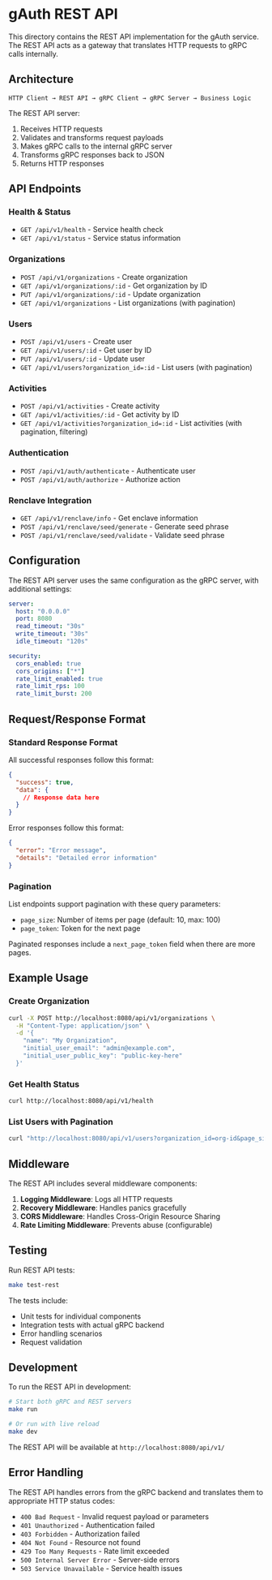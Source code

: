 # gAuth REST API

This directory contains the REST API implementation for the gAuth service. The REST API acts as a gateway that translates HTTP requests to gRPC calls internally.

## Architecture

```
HTTP Client → REST API → gRPC Client → gRPC Server → Business Logic
```

The REST API server:
1. Receives HTTP requests
2. Validates and transforms request payloads
3. Makes gRPC calls to the internal gRPC server
4. Transforms gRPC responses back to JSON
5. Returns HTTP responses

## API Endpoints

### Health & Status
- `GET /api/v1/health` - Service health check
- `GET /api/v1/status` - Service status information

### Organizations
- `POST /api/v1/organizations` - Create organization
- `GET /api/v1/organizations/:id` - Get organization by ID
- `PUT /api/v1/organizations/:id` - Update organization
- `GET /api/v1/organizations` - List organizations (with pagination)

### Users
- `POST /api/v1/users` - Create user
- `GET /api/v1/users/:id` - Get user by ID
- `PUT /api/v1/users/:id` - Update user
- `GET /api/v1/users?organization_id=:id` - List users (with pagination)

### Activities
- `POST /api/v1/activities` - Create activity
- `GET /api/v1/activities/:id` - Get activity by ID
- `GET /api/v1/activities?organization_id=:id` - List activities (with pagination, filtering)

### Authentication
- `POST /api/v1/auth/authenticate` - Authenticate user
- `POST /api/v1/auth/authorize` - Authorize action

### Renclave Integration
- `GET /api/v1/renclave/info` - Get enclave information
- `POST /api/v1/renclave/seed/generate` - Generate seed phrase
- `POST /api/v1/renclave/seed/validate` - Validate seed phrase

## Configuration

The REST API server uses the same configuration as the gRPC server, with additional settings:

```yaml
server:
  host: "0.0.0.0"
  port: 8080
  read_timeout: "30s"
  write_timeout: "30s"
  idle_timeout: "120s"

security:
  cors_enabled: true
  cors_origins: ["*"]
  rate_limit_enabled: true
  rate_limit_rps: 100
  rate_limit_burst: 200
```

## Request/Response Format

### Standard Response Format

All successful responses follow this format:
```json
{
  "success": true,
  "data": {
    // Response data here
  }
}
```

Error responses follow this format:
```json
{
  "error": "Error message",
  "details": "Detailed error information"
}
```

### Pagination

List endpoints support pagination with these query parameters:
- `page_size`: Number of items per page (default: 10, max: 100)
- `page_token`: Token for the next page

Paginated responses include a `next_page_token` field when there are more pages.

## Example Usage

### Create Organization
```bash
curl -X POST http://localhost:8080/api/v1/organizations \
  -H "Content-Type: application/json" \
  -d '{
    "name": "My Organization",
    "initial_user_email": "admin@example.com",
    "initial_user_public_key": "public-key-here"
  }'
```

### Get Health Status
```bash
curl http://localhost:8080/api/v1/health
```

### List Users with Pagination
```bash
curl "http://localhost:8080/api/v1/users?organization_id=org-id&page_size=20"
```

## Middleware

The REST API includes several middleware components:

1. **Logging Middleware**: Logs all HTTP requests
2. **Recovery Middleware**: Handles panics gracefully
3. **CORS Middleware**: Handles Cross-Origin Resource Sharing
4. **Rate Limiting Middleware**: Prevents abuse (configurable)

## Testing

Run REST API tests:
```bash
make test-rest
```

The tests include:
- Unit tests for individual components
- Integration tests with actual gRPC backend
- Error handling scenarios
- Request validation

## Development

To run the REST API in development:
```bash
# Start both gRPC and REST servers
make run

# Or run with live reload
make dev
```

The REST API will be available at `http://localhost:8080/api/v1/`

## Error Handling

The REST API handles errors from the gRPC backend and translates them to appropriate HTTP status codes:

- `400 Bad Request` - Invalid request payload or parameters
- `401 Unauthorized` - Authentication failed
- `403 Forbidden` - Authorization failed
- `404 Not Found` - Resource not found
- `429 Too Many Requests` - Rate limit exceeded
- `500 Internal Server Error` - Server-side errors
- `503 Service Unavailable` - Service health issues

